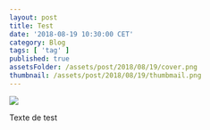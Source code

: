 ```yaml
---
layout: post
title: Test
date: '2018-08-19 10:30:00 CET'
category: Blog
tags: [ 'tag' ]
published: true
assetsFolder: /assets/post/2018/08/19/cover.png
thumbnail: /assets/post/2018/08/19/thumbmail.png
---
```




<img src="{{page.assetsFolder}}/cover.png" />

<!-- 1024 × 768 -->

Texte de test

